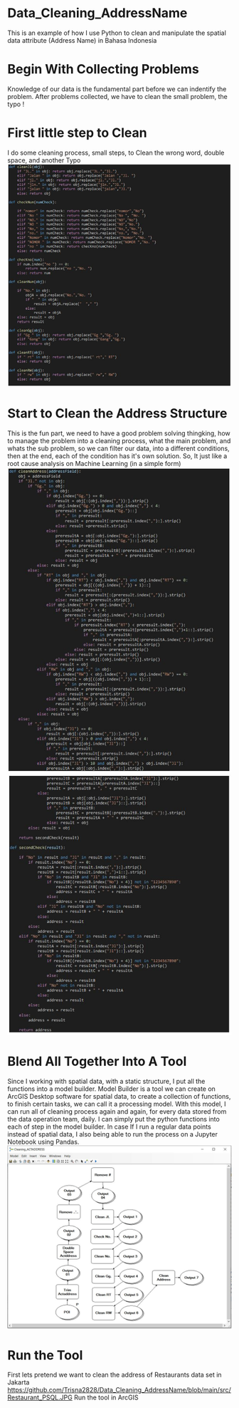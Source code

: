 # Data_Cleaning_AddressName
This is an example of how I use Python to clean and manipulate the spatial data attribute (Address Name) in Bahasa Indonesia
# Begin With Collecting Problems
Knowledge of our data is the fundamental part before we can indentify the problem. After problems collected, we have to clean the small problem, the typo !
# First little step to Clean
I do some cleaning process, small steps, to Clean the wrong word, double space, and another Typo
![](https://github.com/Trisna2828/Data_Cleaning_AddressName/blob/main/src/Address_1.JPG)
# Start to Clean the Address Structure
This is the fun part, we need to have a good problem solving thingking, how to manage the problem into a cleaning process, what the main problem, and whats the sub problem, so we can filter our data, into a different conditions, then at the end, each of the condition has it's own solution. So, It just like a root cause analysis on Machine Learning (in a simple form)
![](https://github.com/Trisna2828/Data_Cleaning_AddressName/blob/main/src/Address_2.JPG)
![](https://github.com/Trisna2828/Data_Cleaning_AddressName/blob/main/src/Address_3.JPG)
# Blend All Together Into A Tool
Since I working with spatial data, with a static structure, I put all the functions into a model builder. Model Builder is a tool we can create on ArcGIS Desktop software for spatial data, to create a collection of functions, to finish certain tasks, we can call it a processing model.
With this model, I can run all of cleaning process again and again, for every data stored from the data operation team, daily. I can simply put the python functions into each of step in the model builder. 
In case If I run a regular data points instead of spatial data, I also being able to run the process on a Jupyter Notebook using Pandas.
![](https://github.com/Trisna2828/Data_Cleaning_AddressName/blob/main/src/Address_Model.JPG)

# Run the Tool
First lets pretend we want to clean the address of Restaurants data set in Jakarta
https://github.com/Trisna2828/Data_Cleaning_AddressName/blob/main/src/Restaurant_PSQL.JPG
Run the tool in ArcGIS

